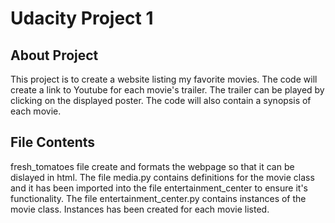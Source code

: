 # Udacity Project 1 

## About Project
This project is to create a website listing my favorite movies. 
The code will create a link to Youtube for each movie's trailer.
The trailer can be played by clicking on the displayed poster. 
The code will also contain a synopsis of each movie.

## File Contents
fresh_tomatoes file create and formats the webpage so that it can 
be dislayed in html. The file media.py contains definitions for the movie class and it has been imported into the file entertainment_center to ensure it's functionality. 
The file entertainment_center.py contains instances of the movie class. Instances has been created for each movie listed.
